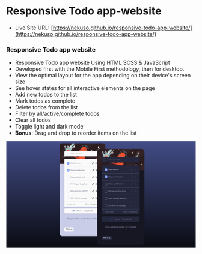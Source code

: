 # Responsive Todo app-website

- Live Site URL: [https://nekuso.github.io/responsive-todo-app-website/](https://nekuso.github.io/responsive-todo-app-website/)


### Responsive Todo app website
- Responsive Todo app website Using HTML SCSS & JavaScript
- Developed first with the Mobile First methodology, then for desktop.
- View the optimal layout for the app depending on their device's screen size
- See hover states for all interactive elements on the page
- Add new todos to the list
- Mark todos as complete
- Delete todos from the list
- Filter by all/active/complete todos
- Clear all todos
- Toggle light and dark mode
- **Bonus**: Drag and drop to reorder items on the list


![preview img](/preview.png)

